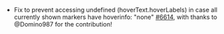 - Fix to prevent accessing undefined (hoverText.hoverLabels) in case all currently shown markers have hoverinfo: "none" [#6614]([https://github.com/plotly/plotly.js/pull/5854](https://github.com/plotly/plotly.js/issues/6614)),
   with thanks to @Domino987 for the contribution!
